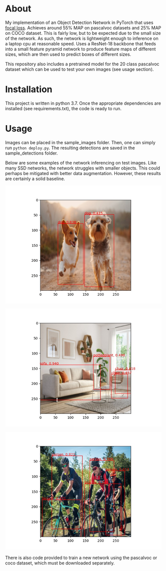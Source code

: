 # About

My implementation of an Object Detection Network in PyTorch that uses [focal loss](https://arxiv.org/pdf/1708.02002.pdf). Achieves around 55% MAP on pascalvoc datasets and 25% MAP on COCO dataset. This is fairly low, but to be expected due to the small size of the network. As such, the network is lightweight enough to inference on a laptop cpu at reasonable speed. Uses a ResNet-18 backbone that feeds into a small feature pyramid network to produce feature maps of different sizes, which are then used to predict boxes of different sizes.

This repository also includes a pretrained model for the 20 class pascalvoc dataset which can be used to test your own images (see usage section).

# Installation

This project is written in python 3.7. Once the appropriate dependencies are installed (see requirements.txt), the code is ready to run.

# Usage

Images can be placed in the sample_images folder. Then, one can simply run `python deploy.py`. The resulting detections are saved in the sample_detections folder.

Below are some examples of the network inferencing on test images. Like many SSD networks, the network struggles with smaller objects. This could perhaps be mitigated with better data augmentation. However, these results are certainly a solid baseline.

![Detection on dog picture](./sample_detections/dog.jpg)

![Detection on living room](./sample_detections/living_room.jpg)

![Detection on cyclers](./sample_detections/cycling.jpg)

There is also code provided to train a new network using the pascalvoc or coco dataset, which must be downloaded separately.



